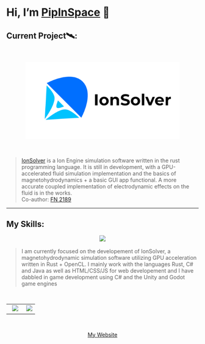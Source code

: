 # Hi, I’m <a href="https://pipinspace.github.io/" >PipInSpace</a> 👋
## Current Project🛰️:

<br>
<p align="center">
  <a href="https://github.com/PipInSpace/IonSolver">
    <img src="https://github.com/PipInSpace/IonSolver/raw/main/icons/LogoIonSolver.png?raw=true" width="80%"/>
  </a>
</p>
<br>

> <a href="https://github.com/PipInSpace/IonSolver">IonSolver</a> is a Ion Engine simulation software written in the rust programming language.
> It is still in development, with a GPU-accelerated fluid simulation implementation and the basics of magnetohydrodynamics + a basic GUI app functional.
> A more accurate coupled implementation of electrodynamic effects on the fluid is in the works. <br>
> Co-author: <a href="https://github.com/FN-2189">FN 2189</a>

---
## My Skills:
<p align="center">
  <a href="https://skillicons.dev">
    <img src="https://skillicons.dev/icons?i=rust,cs,godot,java,html,css,js&icon_color=b32835" />
  </a>
</p>

>I am currently focused on the developement of IonSolver, a magnetohydrodynamic simulation software utilizing GPU acceleration written in Rust + OpenCL.
>I mainly work with the languages Rust, C# and Java as well as HTML/CSS/JS for web developement and I have dabbled in game development using C# and the Unity and Godot game engines<br>
<br>

<span width="100%" align="center">
  <table width="100%" style="border-style: none" align="center">
    <tbody width="100%">
    <tr width="100%" border-style="none">
      <td width="60%" border-style="none">
        <a href="https://github.com/anuraghazra/github-readme-stats">
          <img src="https://github-readme-stats.vercel.app/api?username=pipinspace&show_icons=true&theme=swift" />
        </a>
      </td>
      <td width="40%" border-style="none">
        <a href="https://github.com/anuraghazra/github-readme-stats">
          <img src="https://github-readme-stats.vercel.app/api/top-langs/?username=pipinspace&show_icons=true&theme=swift"/>
        </a>
      </td>
    </tr>
    </tbody>
  </table>
</span>
<br>
<p align="center">
  <a href="https://pipinspace.github.io/">My Website</a>
</p>
